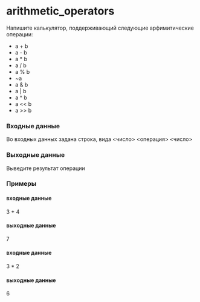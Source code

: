 # arithmetic_operators

Напишите калькулятор, поддерживающий следующие арфимитические операции:
- a + b
- a - b
- a * b
- a / b
- a % b
- ~a
- a & b
- a | b
- a ^ b
- a << b
- a >> b

### Входные данные
Во входных данных задана строка, вида <число> <операция> <число> 

### Выходные данные
Выведите результат операции

### Примеры
#### входные данные
3 + 4
#### выходные данные
7
#### входные данные
3 * 2
#### выходные данные
6
